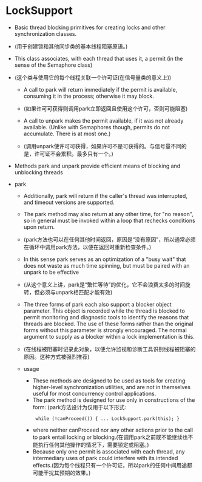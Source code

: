 # LockSupport

- Basic thread blocking primitives for creating locks and other synchronization classes.
- (用于创建锁和其他同步类的基本线程阻塞原语。)

- This class associates, with each thread that uses it, a permit (in the sense of the Semaphore class)
- (这个类与使用它的每个线程关联一个许可证(在信号量类的意义上))
    - A call to park will return immediately if the permit is available, consuming it in the process; otherwise it may block.
    - (如果许可可获得则调用park立即返回且使用这个许可，否则可能阻塞)
    
    - A call to unpark makes the permit available, if it was not already available. (Unlike with Semaphores though, permits do not accumulate. There is at most one.)
    - (调用unpark使许可可获得，如果许可不是可获得的。与信号量不同的是，许可证不会累积。最多只有一个。)

- Methods park and unpark provide efficient means of blocking and unblocking threads
    
- park
    - Additionally, park will return if the caller's thread was interrupted, and timeout versions are supported.
    
    - The park method may also return at any other time, for "no reason", so in general must be invoked within a loop that rechecks conditions upon return.
    - (park方法也可以在任何其他时间返回，原因是“没有原因”，所以通常必须在循环中调用park方法，以便在返回时重新检查条件。)
    
    - In this sense park serves as an optimization of a "busy wait" that does not waste as much time spinning, but must be paired with an unpark to be effective
    - (从这个意义上讲，park是“繁忙等待”的优化，它不会浪费太多的时间旋转，但必须与unpark相匹配才能有效)
    
    - The three forms of park each also support a blocker object parameter. This object is recorded while the thread is blocked to permit monitoring and diagnostic tools to identify the reasons that threads are blocked. The use of these forms rather than the original forms without this parameter is strongly encouraged. The normal argument to supply as a blocker within a lock implementation is this.
    - (在线程被阻塞时记录此对象，以便允许监视和诊断工具识别线程被阻塞的原因。这种方式被强烈推荐)
    
    - usage
        - These methods are designed to be used as tools for creating higher-level synchronization utilities, and are not in themselves useful for most concurrency control applications.
        - The park method is designed for use only in constructions of the form: (park方法设计为仅用于以下形式:
            ```
             while (!canProceed()) { ... LockSupport.park(this); }
        
            ```
        - where neither canProceed nor any other actions prior to the call to park entail locking or blocking.(在调用park之前既不能继续也不能执行任何其他操作的情况下，需要锁定或阻塞。)
        - Because only one permit is associated with each thread, any intermediary uses of park could interfere with its intended effects.(因为每个线程只有一个许可证，所以park的任何中间用途都可能干扰其预期的效果。)
    